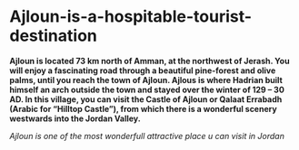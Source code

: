 # Ajloun-is-a-hospitable-tourist-destination

**Ajloun is located 73 km north of Amman, at the northwest of Jerash. You will enjoy a fascinating road through a beautiful pine-forest and olive palms, until you reach the town of Ajloun. Ajlous is where Hadrian built himself an arch outside the town and stayed over the winter of 129 – 30 AD. In this village, you can visit the Castle of Ajloun or Qalaat Errabadh (Arabic for “Hilltop Castle”), from which there is a wonderful scenery westwards into the Jordan Valley.**

*Ajloun is one of the most wonderfull attractive place u can visit in Jordan*

